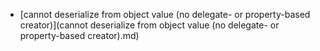 
- [cannot deserialize from object value (no delegate- or property-based creator)](cannot deserialize from object value (no delegate- or property-based creator).md)
